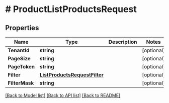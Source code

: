 # # ProductListProductsRequest


## Properties 


Name | Type | Description | Notes
------------ | ------------- | ------------- | -------------
**TenantId**| **string** |   | [optional]
**PageSize**| **string** |   | [optional]
**PageToken**| **string** |   | [optional]
**Filter**| [**ListProductsRequestFilter**](ListProductsRequestFilter.md) |   | [optional]
**FilterMask**| **string** |   | [optional]


[[Back to Model list]](../../README.md#models) [[Back to API list]](../../README.md#endpoints) [[Back to README]](../../README.md)

